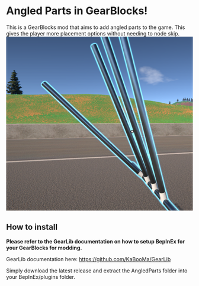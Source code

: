 # Angled Parts in GearBlocks!
This is a GearBlocks mod that aims to add angled parts to the game. This gives the player more placement options without needing to node skip.\
![Alt Text](imgs/example.png)

## How to install
**Please refer to the GearLib documentation on how to setup BepInEx for your GearBlocks for modding.**

GearLib documentation here: https://github.com/KaBooMa/GearLib

Simply download the latest release and extract the AngledParts folder into your BepInEx/plugins folder.